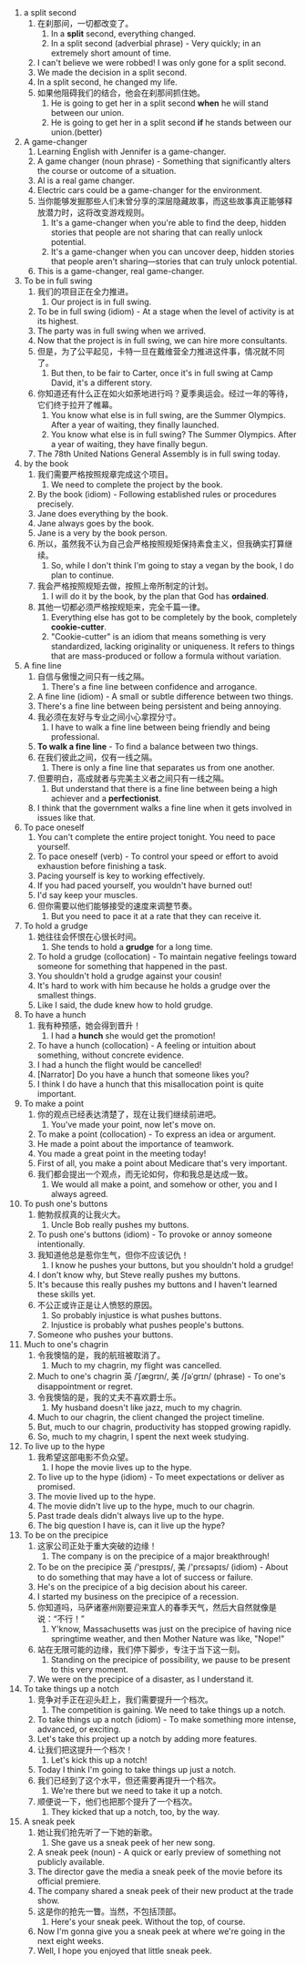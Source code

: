 ##

1. a split second
   1. 在刹那间，一切都改变了。
      1. In a **split** second, everything changed.
      2. In a split second (adverbial phrase) - Very quickly; in an extremely short amount of time.
   2. I can't believe we were robbed! I was only gone for a split second.
   3. We made the decision in a split second.
   4. In a split second, he changed my life.
   5. 如果他阻碍我们的结合，他会在刹那间抓住她。
      1. He is going to get her in a split second **when** he will stand between our union.
      2. He is going to get her in a split second **if** he stands between our union.(better)
2. A game-changer
   1. Learning English with Jennifer is a game-changer.
   2. A game changer (noun phrase) - Something that significantly alters the course or outcome of a situation.
   3. Al is a real game changer.
   4. Electric cars could be a game-changer for the environment.
   5. 当你能够发掘那些人们未曾分享的深层隐藏故事，而这些故事真正能够释放潜力时，这将改变游戏规则。
      1. It's a game-changer when you're able to find the deep, hidden stories that people are not sharing that can really unlock potential.
      2. It's a game-changer when you can uncover deep, hidden stories that people aren't sharing—stories that can truly unlock potential.
   6. This is a game-changer, real game-changer.
3. To be in full swing
   1. 我们的项目正在全力推进。
      1. Our project is in full swing.
   2. To be in full swing (idiom) - At a stage when the level of activity is at its highest.
   3. The party was in full swing when we arrived.
   4. Now that the project is in full swing, we can hire more consultants.
   5. 但是，为了公平起见，卡特一旦在戴维营全力推进这件事，情况就不同了。
      1. But then, to be fair to Carter, once it's in full swing at Camp David, it's a different story.
   6. 你知道还有什么正在如火如荼地进行吗？夏季奥运会。经过一年的等待，它们终于拉开了帷幕。
      1. You know what else is in full swing, are the Summer Olympics. After a year of waiting, they finally launched.
      2. You know what else is in full swing? The Summer Olympics. After a year of waiting, they have finally begun.
   7. The 78th United Nations General Assembly is in full swing today.
4. by the book
   1. 我们需要严格按照规章完成这个项目。
      1. We need to complete the project by the book.
   2. By the book (idiom) - Following established rules or procedures precisely.
   3. Jane does everything by the book.
   4. Jane always goes by the book.
   5. Jane is a very by the book person.
   6. 所以，虽然我不认为自己会严格按照规矩保持素食主义，但我确实打算继续。
      1. So, while I don't think I'm going to stay a vegan by the book, I do plan to continue.
   7. 我会严格按照规矩去做，按照上帝所制定的计划。
      1. I will do it by the book, by the plan that God has **ordained**.
   8. 其他一切都必须严格按规矩来，完全千篇一律。
      1. Everything else has got to be completely by the book, completely **cookie-cutter**.
      2. "Cookie-cutter" is an idiom that means something is very standardized, lacking originality or uniqueness. It refers to things that are mass-produced or follow a formula without variation.
5. A fine line
   1. 自信与傲慢之间只有一线之隔。
      1. There's a fine line between confidence and arrogance.
   2. A fine line (idiom) - A small or subtle difference between two things.
   3. There's a fine line between being persistent and being annoying.
   4. 我必须在友好与专业之间小心拿捏分寸。
      1. I have to walk a fine line between being friendly and being professional.
   5. **To walk a fine line** - To find a balance between two things.
   6. 在我们彼此之间，仅有一线之隔。
      1. There is only a fine line that separates us from one another.
   7. 但要明白，高成就者与完美主义者之间只有一线之隔。
      1. But understand that there is a fine line between being a high achiever and a **perfectionist**.
   8. I think that the government walks a fine line when it gets involved in issues like that.
6. To pace oneself
   1. You can't complete the entire project tonight. You need to pace yourself.
   2. To pace oneself (verb) - To control your speed or effort to avoid exhaustion before finishing a task.
   3. Pacing yourself is key to working effectively.
   4. If you had paced yourself, you wouldn't have burned out!
   5. I'd say keep your muscles.
   6. 但你需要以他们能够接受的速度来调整节奏。
      1. But you need to pace it at a rate that they can receive it.
7. To hold a grudge
   1. 她往往会怀恨在心很长时间。
      1. She tends to hold a **grudge** for a long time.
   2. To hold a grudge (collocation) - To maintain negative feelings toward someone for something that happened in the past.
   3. You shouldn't hold a grudge against your cousin!
   4. It's hard to work with him because he holds a grudge over the smallest things.
   5. Like I said, the dude knew how to hold grudge.
8. To have a hunch
   1. 我有种预感，她会得到晋升！
      1. I had a **hunch** she would get the promotion!
   2. To have a hunch (collocation) - A feeling or intuition about something, without concrete evidence.
   3. I had a hunch the flight would be cancelled!
   4. [Narrator] Do you have a hunch that someone likes you?
   5. I think I do have a hunch that this misallocation point is quite important.
9. To make a point
   1. 你的观点已经表达清楚了，现在让我们继续前进吧。
      1. You've made your point, now let's move on.
   2. To make a point (collocation) - To express an idea or argument.
   3. He made a point about the importance of teamwork.
   4. You made a great point in the meeting today!
   5. First of all, you make a point about Medicare that's very important.
   6. 我们都会提出一个观点，而无论如何，你和我总是达成一致。
      1. We would all make a point, and somehow or other, you and I always agreed.
10. To push one's buttons
    1. 鲍勃叔叔真的让我火大。
       1. Uncle Bob really pushes my buttons.
    2. To push one's buttons (idiom) - To provoke or annoy someone intentionally.
    3. 我知道他总是惹你生气，但你不应该记仇！
       1. I know he pushes your buttons, but you shouldn't hold a grudge!
    4. I don't know why, but Steve really pushes my buttons.
    5. It's because this really pushes my buttons and I haven't learned these skills yet.
    6. 不公正或许正是让人愤怒的原因。
       1. So probably injustice is what pushes buttons.
       2. Injustice is probably what pushes people's buttons.
    7. Someone who pushes your buttons.
11. Much to one's chagrin
    1. 令我懊恼的是，我的航班被取消了。
       1. Much to my chagrin, my flight was cancelled.
    2. Much to one's chagrin 英 /ˈʃæɡrɪn/, 美 /ʃəˈɡrɪn/ (phrase) - To one's disappointment or regret.
    3. 令我懊恼的是，我的丈夫不喜欢爵士乐。
       1. My husband doesn't like jazz, much to my chagrin.
    4. Much to our chagrin, the client changed the project timeline.
    5. But, much to our chagrin, productivity has stopped growing rapidly.
    6. So, much to my chagrin, I spent the next week studying.
12. To live up to the hype
    1. 我希望这部电影不负众望。
       1. I hope the movie lives up to the hype.
    2. To live up to the hype (idiom) - To meet expectations or deliver as promised.
    3. The movie lived up to the hype.
    4. The movie didn't live up to the hype, much to our chagrin.
    5. Past trade deals didn't always live up to the hype.
    6. The big question I have is, can it live up the hype?
13. To be on the precipice
    1. 这家公司正处于重大突破的边缘！
       1. The company is on the precipice of a major breakthrough!
    2. To be on the precipice 英 /'presɪpɪs/, 美 /'prɛsəpɪs/ (idiom) - About to do something that may have a lot of success or failure.
    3. He's on the precipice of a big decision about his career.
    4. I started my business on the precipice of a recession.
    5. 你知道吗，马萨诸塞州刚要迎来宜人的春季天气，然后大自然就像是说：“不行！”
       1. Y'know, Massachusetts was just on the precipice of having nice springtime weather, and then Mother Nature was like, "Nope!"
    6. 站在无限可能的边缘，我们停下脚步，专注于当下这一刻。
       1. Standing on the precipice of possibility, we pause to be present to this very moment.
    7. We were on the precipice of a disaster, as I understand it.
14. To take things up a notch
    1. 竞争对手正在迎头赶上，我们需要提升一个档次。
       1. The competition is gaining. We need to take things up a notch.
    2. To take things up a notch (idiom) - To make something more intense, advanced, or exciting.
    3. Let's take this project up a notch by adding more features.
    4. 让我们把这提升一个档次！
       1. Let's kick this up a notch!
    5. Today I think I'm going to take things up just a notch.
    6. 我们已经到了这个水平，但还需要再提升一个档次。
       1. We're there but we need to take it up a notch.
    7. 顺便说一下，他们也把那个提升了一个档次。
       1. They kicked that up a notch, too, by the way.
15. A sneak peek
    1. 她让我们抢先听了一下她的新歌。
       1. She gave us a sneak peek of her new song.
    2. A sneak peek (noun) - A quick or early preview of something not publicly available.
    3. The director gave the media a sneak peek of the movie before its official premiere.
    4. The company shared a sneak peek of their new product at the trade show.
    5. 这是你的抢先一瞥。当然，不包括顶部。
       1. Here's your sneak peek. Without the top, of course.
    6. Now I'm gonna give you a sneak peek at where we're going in the next eight weeks.
    7. Well, I hope you enjoyed that little sneak peek.
